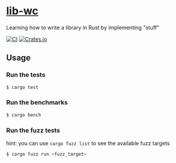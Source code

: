 # [lib-wc](https://crates.io/crates/lib-wc)

Learning how to write a library in Rust by implementing "stuff"

[![CI](https://github.com/wcygan/lib-wc/actions/workflows/general.yml/badge.svg)](https://github.com/wcygan/lib-wc/actions/workflows/general.yml)
[![Crates.io](https://img.shields.io/crates/v/lib-wc.svg)](https://crates.io/crates/lib-wc)

## Usage

### Run the tests

```bash
$ cargo test
```

### Run the benchmarks

```bash
$ cargo bench
```

### Run the fuzz tests

hint: you can use `cargo fuzz list` to see the available fuzz targets

```bash
$ cargo fuzz run <fuzz_target>
```